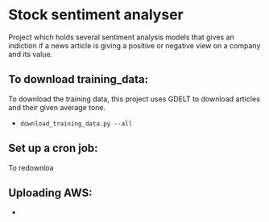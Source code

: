 # Stock sentiment analyser
Project which holds several sentiment analysis models that gives an indiction if a news article is giving a positive or negative view on a company and its value. 

## To download training_data:
To download the training data, this project uses GDELT to download articles and their given average tone. 
- `download_training_data.py --all`

## Set up a cron job:
To redownloa

## Uploading AWS:
-

